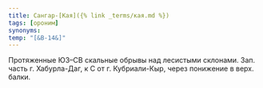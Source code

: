 ```yaml
---
title: Сангар-[Кая]({% link _terms/кая.md %})
tags: [ороним]
synonyms:
temp: "[&В-14&]"
---
```


Протяженные ЮЗ–СВ скальные обрывы над лесистыми склонами. Зап. часть г.
Хабурла-Даг, к С от г. Кубриали-Кыр, через понижение в верх. балки.
